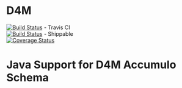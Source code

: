 # D4M

[![Build Status](https://travis-ci.org/medined/d4m.svg?branch=master)](https://travis-ci.org/medined/D4M_Schema) - Travis CI
<br/>
[![Build Status](https://api.shippable.com/projects/5385e15ce5ca5fba01621831/badge/master)](https://www.shippable.com/projects/5385e15ce5ca5fba01621831) - Shippable
<br/>
[![Coverage Status](https://coveralls.io/repos/medined/d4m/badge.png?branch=master)](https://coveralls.io/r/medined/D4M_Schema?branch=master)
<br/>

# Java Support for D4M Accumulo Schema

